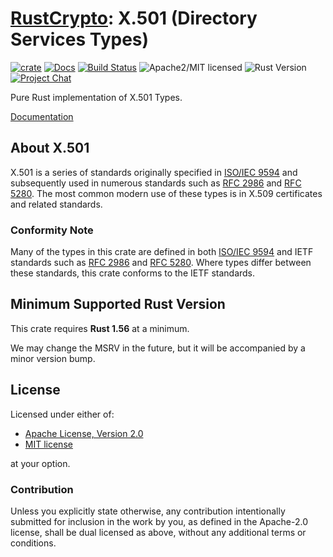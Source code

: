 # [RustCrypto]: X.501 (Directory Services Types)

[![crate][crate-image]][crate-link]
[![Docs][docs-image]][docs-link]
[![Build Status][build-image]][build-link]
![Apache2/MIT licensed][license-image]
![Rust Version][rustc-image]
[![Project Chat][chat-image]][chat-link]

Pure Rust implementation of X.501 Types.

[Documentation][docs-link]

## About X.501

X.501 is a series of standards originally specified in [ISO/IEC 9594] and
subsequently used in numerous standards such as [RFC 2986] and [RFC 5280].
The most common modern use of these types is in X.509 certificates and related
standards.

### Conformity Note

Many of the types in this crate are defined in both [ISO/IEC 9594] and IETF
standards such as [RFC 2986] and [RFC 5280]. Where types differ between these
standards, this crate conforms to the IETF standards.

## Minimum Supported Rust Version

This crate requires **Rust 1.56** at a minimum.

We may change the MSRV in the future, but it will be accompanied by a minor
version bump.

## License

Licensed under either of:

 * [Apache License, Version 2.0](http://www.apache.org/licenses/LICENSE-2.0)
 * [MIT license](http://opensource.org/licenses/MIT)

at your option.

### Contribution

Unless you explicitly state otherwise, any contribution intentionally submitted
for inclusion in the work by you, as defined in the Apache-2.0 license, shall be
dual licensed as above, without any additional terms or conditions.

[//]: # (badges)

[crate-image]: https://img.shields.io/crates/v/x500.svg
[crate-link]: https://crates.io/crates/x500
[docs-image]: https://docs.rs/x500/badge.svg
[docs-link]: https://docs.rs/x500/
[license-image]: https://img.shields.io/badge/license-Apache2.0/MIT-blue.svg
[rustc-image]: https://img.shields.io/badge/rustc-1.56+-blue.svg
[chat-image]: https://img.shields.io/badge/zulip-join_chat-blue.svg
[chat-link]: https://rustcrypto.zulipchat.com/#narrow/stream/300570-formats
[build-image]: https://github.com/RustCrypto/formats/workflows/x500/badge.svg?branch=master&event=push
[build-link]: https://github.com/RustCrypto/formats/actions

[//]: # (links)

[RustCrypto]: https://github.com/rustcrypto
[RFC 2986]: https://tools.ietf.org/html/rfc2986
[RFC 5280]: https://tools.ietf.org/html/rfc5280
[ISO/IEC 9594]: https://www.iso.org/standard/72557.html
